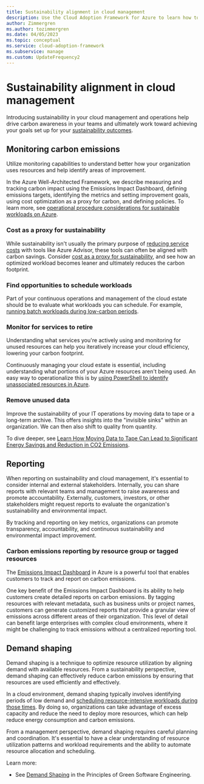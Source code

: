 ```yaml
---
title: Sustainability alignment in cloud management
description: Use the Cloud Adoption Framework for Azure to learn how to better manage your cloud operations and take sustainability and cloud efficiency into consideration.
author: Zimmergren
ms.author: tozimmergren
ms.date: 04/05/2023
ms.topic: conceptual
ms.service: cloud-adoption-framework
ms.subservice: manage
ms.custom: UpdateFrequency2
---
```


# Sustainability alignment in cloud management

Introducing sustainability in your cloud management and operations help drive carbon awareness in your teams and ultimately work toward achieving your goals set up for your [sustainability outcomes](../../strategy/business-outcomes/sustainability.md).

## Monitoring carbon emissions

Utilize monitoring capabilities to understand better how your organization uses resources and help identify areas of improvement.

In the Azure Well-Architected Framework, we describe measuring and tracking carbon impact using the Emissions Impact Dashboard, defining emissions targets, identifying the metrics and setting improvement goals, using cost optimization as a proxy for carbon, and defining policies. To learn more, see [operational procedure considerations for sustainable workloads on Azure](/azure/architecture/framework/sustainability/sustainability-operational-procedures#measure-and-track-carbon-impact).

### Cost as a proxy for sustainability

While sustainability isn't usually the primary purpose of [reducing service costs](/azure/advisor/advisor-cost-recommendations) with tools like Azure Advisor, these tools can often be aligned with carbon savings. Consider [cost as a proxy for sustainability](/azure/architecture/framework/sustainability/sustainability-design-methodology#use-a-proxy-solution-to-measure-emissions), and see how an optimized workload becomes leaner and ultimately reduces the carbon footprint.

### Find opportunities to schedule workloads

Part of your continuous operations and management of the cloud estate should be to evaluate what workloads you can schedule. For example, [running batch workloads during low-carbon periods](/azure/architecture/framework/sustainability/sustainability-application-platform#run-batch-workloads-during-low-carbon-intensity-periods).

### Monitor for services to retire

Understanding what services you're actively using and monitoring for unused resources can help you iteratively increase your cloud efficiency, lowering your carbon footprint.

Continuously managing your cloud estate is essential, including understanding what portions of your Azure resources aren't being used. An easy way to operationalize this is by [using PowerShell to identify unassociated resources in Azure](https://devblogs.microsoft.com/scripting/use-powershell-to-identify-unassociated-azure-resources/).

### Remove unused data

Improve the sustainability of your IT operations by moving data to tape or a long-term archive. This offers insights into the "invisible sinks" within an organization. We can then also shift to quality from quantity.

To dive deeper, see [Learn How Moving Data to Tape Can Lead to Significant Energy Savings and Reduction in CO2 Emissions](https://datastorage-na.fujifilm.com/sustainability/idc-whitepaper-reduce-data-usage/).

## Reporting

When reporting on sustainability and cloud management, it's essential to consider internal and external stakeholders. Internally, you can share reports with relevant teams and management to raise awareness and promote accountability. Externally, customers, investors, or other stakeholders might request reports to evaluate the organization's sustainability and environmental impact.

By tracking and reporting on key metrics, organizations can promote transparency, accountability, and continuous sustainability and environmental impact improvement.

### Carbon emissions reporting by resource group or tagged resources

The [Emissions Impact Dashboard](https://www.microsoft.com/sustainability/emissions-impact-dashboard?activetab=pivot:mostpopulartab) in Azure is a powerful tool that enables customers to track and report on carbon emissions.

One key benefit of the Emissions Impact Dashboard is its ability to help customers create detailed reports on carbon emissions. By tagging resources with relevant metadata, such as business units or project names, customers can generate customized reports that provide a granular view of emissions across different areas of their organization. This level of detail can benefit large enterprises with complex cloud environments, where it might be challenging to track emissions without a centralized reporting tool.

## Demand shaping

Demand shaping is a technique to optimize resource utilization by aligning demand with available resources. From a sustainability perspective, demand shaping can effectively reduce carbon emissions by ensuring that resources are used efficiently and effectively.

In a cloud environment, demand shaping typically involves identifying periods of low demand and [scheduling resource-intensive workloads during those times](/azure/architecture/framework/sustainability/sustainability-application-platform#process-when-the-carbon-intensity-is-low). By doing so, organizations can take advantage of excess capacity and reduce the need to deploy more resources, which can help reduce energy consumption and carbon emissions.

From a management perspective, demand shaping requires careful planning and coordination. It's essential to have a clear understanding of resource utilization patterns and workload requirements and the ability to automate resource allocation and scheduling.

Learn more:

- See [Demand Shaping](https://learn.greensoftware.foundation/carbon-awareness#demand-shaping) in the Principles of Green Software Engineering.
